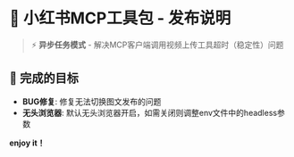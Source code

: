 # 📕 小红书MCP工具包 - 发布说明

> ⚡ **异步任务模式** - 解决MCP客户端调用视频上传工具超时（稳定性）问题

## 🎯 完成的目标

- **BUG修复**: 修复无法切换图文发布的问题
- **无头浏览器**: 默认无头浏览器开启，如需关闭则调整env文件中的headless参数

**enjoy it！**